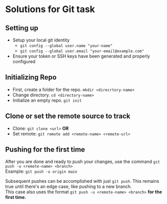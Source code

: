 # Solutions for Git task

## Setting up

- Setup your local git identity
  - `git config --global user.name "your-name"`
  - `git config --global user.email "your-email@example.com"`
- Ensure your token or SSH keys have been generated and properly configured

## Initializing Repo

- First, create a folder for the repo. `mkdir <direcrtory-name>`
- Change directory. `cd <directory-name>`
- Initialize an empty repo. `git init`

## Clone or set the remote source to track

- Clone: `git clone <url>` **OR**
- Set remote: `git remote add <remote-name> <remote-url>`

## Pushing for the first time

After you are done and ready to push your changes, use the command `git push -u <remote-name> <branch>` <br />
Example: `git push -u origin main` <br />

Subsequent pushes can be accomplished with just `git push`. This remains true until there's an edge case, like pushing to a new branch.<br/>
This case also uses the format `git push -u <remote-name> <branch>` **for the first time.**

